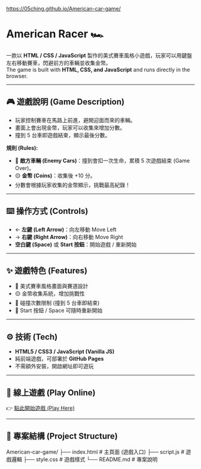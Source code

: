 https://05ching.github.io/American-car-game/

# American Racer 🏎️

一款以 **HTML / CSS / JavaScript** 製作的美式賽車風格小遊戲，玩家可以用鍵盤左右移動賽車，閃避前方的車輛並收集金幣。  
The game is built with **HTML, CSS, and JavaScript** and runs directly in the browser.

---

## 🎮 遊戲說明 (Game Description)

- 玩家控制賽車在馬路上前進，避開迎面而來的車輛。  
- 畫面上會出現金幣，玩家可以收集來增加分數。  
- 撞到 5 台車即遊戲結束，顯示最後分數。  

**規則 (Rules):**
- 🚗 **敵方車輛 (Enemy Cars)**：撞到會扣一次生命，累積 5 次遊戲結束 (Game Over)。  
- 🟡 **金幣 (Coins)**：收集後 +10 分。  
- 分數會根據玩家收集的金幣顯示，挑戰最高紀錄！

---

## ⌨️ 操作方式 (Controls)

- ← **左鍵 (Left Arrow)**：向左移動 Move Left  
- → **右鍵 (Right Arrow)**：向右移動 Move Right  
- **空白鍵 (Space)** 或 **Start 按鈕**：開始遊戲 / 重新開始  

---

## ✨ 遊戲特色 (Features)

- 🎨 美式賽車風格畫面與賽道設計  
- 🟡 金幣收集系統，增加挑戰性  
- 🚗 碰撞次數限制 (撞到 5 台車即結束)  
- 🔄 Start 按鈕 / Space 可隨時重新開始  

---

## ⚙️ 技術 (Tech)

- **HTML5 / CSS3 / JavaScript (Vanilla JS)**  
- 純前端遊戲，可部署於 **GitHub Pages**  
- 不需額外安裝，開啟網址即可遊玩  

---

## 🚀 線上遊戲 (Play Online)

👉 [點此開始遊戲 (Play Here)](https://05ching.github.io/American-car-game/)

---

## 📂 專案結構 (Project Structure)

American-car-game/
├── index.html # 主頁面 (遊戲入口)
├── script.js # 遊戲邏輯
├── style.css # 遊戲樣式
└── README.md # 專案說明
